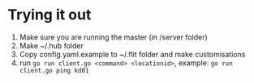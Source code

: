 # Trying it out
1. Make sure you are running the master (in /server folder)
2. Make ~/.hub folder
3. Copy config.yaml.example to ~/.flit folder and make customisations
4. run `go run client.go <command> <locationid>`, example: `go run client.go ping kd01` 
